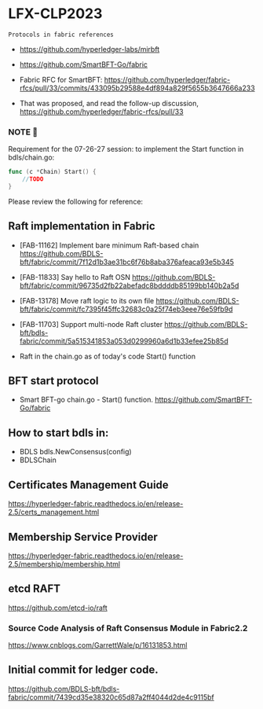 # LFX-CLP2023
`Protocols in fabric references`
* https://github.com/hyperledger-labs/mirbft

* https://github.com/SmartBFT-Go/fabric

* Fabric RFC for SmartBFT: https://github.com/hyperledger/fabric-rfcs/pull/33/commits/433095b29588e4df894a829f5655b3647666a233

* That was proposed, and read the follow-up discussion, https://github.com/hyperledger/fabric-rfcs/pull/33

### NOTE :raising_hand:
Requirement for the 07-26-27 session: to implement the Start function in bdls/chain.go:
```go
func (c *Chain) Start() {
	//TODO
}
```
Please review the following for reference:
## Raft implementation in Fabric

* [FAB-11162] Implement bare minimum Raft-based chain
https://github.com/BDLS-bft/fabric/commit/7f12d1b3ae31bc6f76b8aba376afeaca93e5b345

* [FAB-11833] Say hello to Raft OSN
https://github.com/BDLS-bft/fabric/commit/96735d2fb22abefadc8bddddb85199bb140b2a5d

* [FAB-13178] Move raft logic to its own file
https://github.com/BDLS-bft/fabric/commit/fc7395f45ffc32683c0a25f74eb3eee76e59fb9d

* [FAB-11703] Support multi-node Raft cluster
https://github.com/BDLS-bft/bdls-fabric/commit/5a515341853a053d0299960a6d1b33efee25b85d

* Raft in the chain.go as of today's code Start() function
## BFT start protocol 
* Smart BFT-go chain.go - Start() function.
https://github.com/SmartBFT-Go/fabric
## How to start bdls in:
* BDLS bdls.NewConsensus(config)
* BDLSChain

## Certificates Management Guide
https://hyperledger-fabric.readthedocs.io/en/release-2.5/certs_management.html

## Membership Service Provider
https://hyperledger-fabric.readthedocs.io/en/release-2.5/membership/membership.html

## etcd RAFT
https://github.com/etcd-io/raft

### Source Code Analysis of Raft Consensus Module in Fabric2.2
https://www.cnblogs.com/GarrettWale/p/16131853.html

## Initial commit for ledger code.
https://github.com/BDLS-bft/bdls-fabric/commit/7439cd35e38320c65d87a2ff4044d2de4c9115bf
